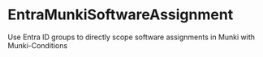 # EntraMunkiSoftwareAssignment
Use Entra ID groups to directly scope software assignments in Munki with Munki-Conditions
